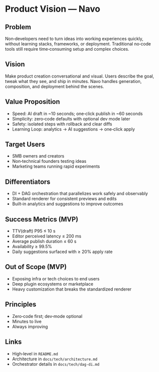 # Product Vision — Navo

## Problem

Non‑developers need to turn ideas into working experiences quickly, without learning stacks, frameworks, or deployment. Traditional no‑code tools still require time‑consuming setup and complex choices.

## Vision

Make product creation conversational and visual. Users describe the goal, tweak what they see, and ship in minutes. Navo handles generation, composition, and deployment behind the scenes.

## Value Proposition

- Speed: AI draft in ~10 seconds; one‑click publish in ~60 seconds
- Simplicity: zero‑code defaults with optional dev mode later
- Safety: isolated steps with rollback and clear diffs
- Learning Loop: analytics → AI suggestions → one‑click apply

## Target Users

- SMB owners and creators
- Non‑technical founders testing ideas
- Marketing teams running rapid experiments

## Differentiators

- DI + DAG orchestration that parallelizes work safely and observably
- Standard renderer for consistent previews and edits
- Built‑in analytics and suggestions to improve outcomes

## Success Metrics (MVP)

- TTV(draft) P95 ≤ 10 s
- Editor perceived latency ≤ 200 ms
- Average publish duration ≤ 60 s
- Availability ≥ 99.5%
- Daily suggestions surfaced with ≥ 20% apply rate

## Out of Scope (MVP)

- Exposing infra or tech choices to end users
- Deep plugin ecosystems or marketplace
- Heavy customization that breaks the standardized renderer

## Principles

- Zero‑code first; dev‑mode optional
- Minutes to live
- Always improving

## Links

- High‑level in `README.md`
- Architecture in `docs/tech/architecture.md`
- Orchestrator details in `docs/tech/dag-di.md`
